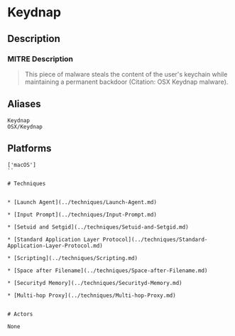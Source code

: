 
# Keydnap

## Description

### MITRE Description

> This piece of malware steals the content of the user's keychain while maintaining a permanent backdoor  (Citation: OSX Keydnap malware).

## Aliases

```
Keydnap
OSX/Keydnap
```

## Platforms

```
['macOS']
``

# Techniques


* [Launch Agent](../techniques/Launch-Agent.md)

* [Input Prompt](../techniques/Input-Prompt.md)
    
* [Setuid and Setgid](../techniques/Setuid-and-Setgid.md)
    
* [Standard Application Layer Protocol](../techniques/Standard-Application-Layer-Protocol.md)
    
* [Scripting](../techniques/Scripting.md)
    
* [Space after Filename](../techniques/Space-after-Filename.md)
    
* [Securityd Memory](../techniques/Securityd-Memory.md)
    
* [Multi-hop Proxy](../techniques/Multi-hop-Proxy.md)
    

# Actors

None
